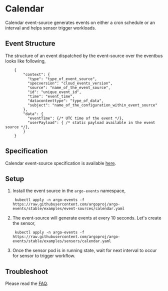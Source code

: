 # Calendar

Calendar event-source generates events on either a cron schedule or an interval and helps sensor trigger workloads.

## Event Structure
The structure of an event dispatched by the event-source over the eventbus looks like following,

        {
            "context": {
              "type": "type_of_event_source",
              "specversion": "cloud_events_version",
              "source": "name_of_the_event_source",
              "id": "unique_event_id",
              "time": "event_time",
              "datacontenttype": "type_of_data",
              "subject": "name_of_the_configuration_within_event_source"
            },
            "data": {
              "eventTime": {/* UTC time of the event */},
              "userPayload": { /* static payload available in the event source */},
            }
        }

## Specification

Calendar event-source specification is available [here](https://github.com/argoproj/argo-events/blob/master/api/event-source.md#calendareventsource).

## Setup

1. Install the event source in the `argo-events` namespace,

        kubectl apply -n argo-events -f https://raw.githubusercontent.com/argoproj/argo-events/stable/examples/event-sources/calendar.yaml

1. The event-source will generate events at every 10 seconds. Let's create the sensor,
    
        kubectl apply -n argo-events -f https://raw.githubusercontent.com/argoproj/argo-events/stable/examples/sensors/calendar.yaml   

1. Once the sensor pod is in running state, wait for next interval to occur for sensor to trigger workflow.

## Troubleshoot
Please read the [FAQ](https://argoproj.github.io/argo-events/FAQ/).

